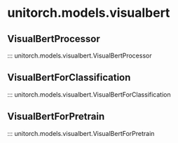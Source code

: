 # unitorch.models.visualbert

## VisualBertProcessor

::: unitorch.models.visualbert.VisualBertProcessor

## VisualBertForClassification

::: unitorch.models.visualbert.VisualBertForClassification

## VisualBertForPretrain

::: unitorch.models.visualbert.VisualBertForPretrain
